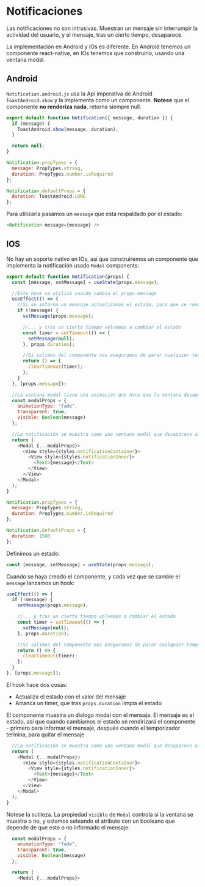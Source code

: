 # Notificaciones

Las notificaciones no son intrusivas. Muestran un mensaje sin interrumpir la actividad del usuario, y el mensaje, tras un cierto tiempo, desaparece.

La implementación en Android y IOs es diferente. En Android tenemos un componente react-native, en IOs tenemos que construirlo, usando una ventana modal.

## Android

`Notification.android.js` usa la Api imperativa de Android `ToastAndroid.show` y la implementa como un componente. __Notese__ que el componente __no renderiza nada__, retorna siempre null.

```js
export default function Notification({ message, duration }) {
  if (message) {
    ToastAndroid.show(message, duration);
  }

  return null;
}

Notification.propTypes = {
  message: PropTypes.string,
  duration: PropTypes.number.isRequired
};

Notification.defaultProps = {
  duration: ToastAndroid.LONG
};
```

Para utilizarla pasamos un `message` que esta respaldado por el estado:

```js
<Notification message={message} />
```

## IOS

No hay un soporte nativo en IOs, así que construiremos un componente que implementa la notificación usado `Modal` components:

```js
export default function Notification(props) {
  const [message, setMessage] = useState(props.message);

  //Este hook se utiliza cuando cambia el props.message
  useEffect(() => {
    //Si se informa un mensaje actualizamos el estado, para que se rendericen los hijos...
    if (!message) {
      setMessage(props.message);

      //... y tras un cierto tiempo volvemos a cambiar el estado
      const timer = setTimeout(() => {
        setMessage(null);
      }, props.duration);

      //Si salimos del componente nos aseguramos de parar cualquier temporizador que pudiera estar en funcionamiento
      return () => {
        clearTimeout(timer);
      };
    }
  }, [props.message]);

  //La ventana modal tiene una animación que hace que la ventana desaparezca al poco tiempo
  const modalProps = {
    animationType: "fade",
    transparent: true,
    visible: Boolean(message)
  };

  //La notificación se muestra como una ventana modal que desaparece al poco tiempo
  return (
    <Modal {...modalProps}>
      <View style={styles.notificationContainer}>
        <View style={styles.notificationInner}>
          <Text>{message}</Text>
        </View>
      </View>
    </Modal>
  );
}

Notification.propTypes = {
  message: PropTypes.string,
  duration: PropTypes.number.isRequired
};

Notification.defaultProps = {
  duration: 1500
};
```

Definimos un estado:

```js
const [message, setMessage] = useState(props.message);
```

Cuando se haya creado el componente, y cada vez que se cambie el `message` lanzamos un hook:

```js
useEffect(() => {
  if (!message) {
    setMessage(props.message);

    //... y tras un cierto tiempo volvemos a cambiar el estado
    const timer = setTimeout(() => {
      setMessage(null);
    }, props.duration);

    //Si salimos del componente nos aseguramos de parar cualquier temporizador que pudiera estar en funcionamiento
    return () => {
      clearTimeout(timer);
    };
  }
}, [props.message]);
```

El hook hace dos cosas:
- Actualiza el estado con el valor del mensaje
- Arranca un timer, que tras `props.duration` limpia el estado


El componente muestra un dialogo modal con el mensaje. El mensaje es el estado, así que cuando cambiamos el estado se rendirizará el componente - primero para informar el mensaje, después cuando el temporizador termina, para quitar el mensaje

```js
  //La notificación se muestra como una ventana modal que desaparece al poco tiempo
  return (
    <Modal {...modalProps}>
      <View style={styles.notificationContainer}>
        <View style={styles.notificationInner}>
          <Text>{message}</Text>
        </View>
      </View>
    </Modal>
  );
}
```

Notese la sutileza. La propiedad `visible` de `Modal` controla si la ventana se muestra o no, y estamos seteando el atributo con un booleano que depende de que este o no informado el mensaje:

```js
  const modalProps = {
    animationType: "fade",
    transparent: true,
    visible: Boolean(message)
  };

  return (
    <Modal {...modalProps}>
```